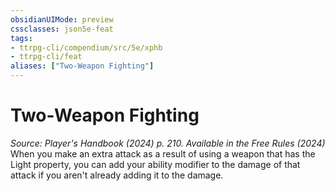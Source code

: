 ```yaml
---
obsidianUIMode: preview
cssclasses: json5e-feat
tags:
- ttrpg-cli/compendium/src/5e/xphb
- ttrpg-cli/feat
aliases: ["Two-Weapon Fighting"]
---
```

# Two-Weapon Fighting
*Source: Player's Handbook (2024) p. 210. Available in the Free Rules (2024)*  
When you make an extra attack as a result of using a weapon that has the Light property, you can add your ability modifier to the damage of that attack if you aren't already adding it to the damage.